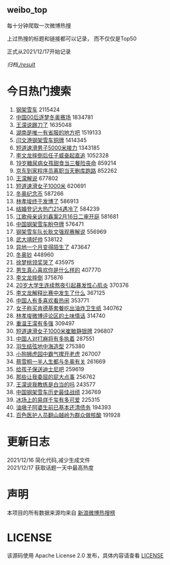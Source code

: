 weibo_top  
---
每十分钟爬取一次微博热搜  

上过热搜的标题和链接都可以记录， 而不仅仅是Top50

正式从2021/12/17开始记录  

*归档[./result](./result/)*

# 今日热门搜索  
1. [钢架雪车](https://s.weibo.com//weibo?q=%E9%92%A2%E6%9E%B6%E9%9B%AA%E8%BD%A6&Refer=top) 2115424
2. [中国00后逐梦冬奥赛场](https://s.weibo.com//weibo?q=%23%E4%B8%AD%E5%9B%BD00%E5%90%8E%E9%80%90%E6%A2%A6%E5%86%AC%E5%A5%A5%E8%B5%9B%E5%9C%BA%23&Refer=top) 1834781
3. [王濛说踢刀了](https://s.weibo.com//weibo?q=%23%E7%8E%8B%E6%BF%9B%E8%AF%B4%E8%B8%A2%E5%88%80%E4%BA%86%23&Refer=top) 1635048
4. [湖南是唯一有省服的地方吧](https://s.weibo.com//weibo?q=%23%E6%B9%96%E5%8D%97%E6%98%AF%E5%94%AF%E4%B8%80%E6%9C%89%E7%9C%81%E6%9C%8D%E7%9A%84%E5%9C%B0%E6%96%B9%E5%90%A7%23&Refer=top) 1519133
5. [闫文港钢架雪车铜牌](https://s.weibo.com//weibo?q=%23%E9%97%AB%E6%96%87%E6%B8%AF%E9%92%A2%E6%9E%B6%E9%9B%AA%E8%BD%A6%E9%93%9C%E7%89%8C%23&Refer=top) 1414345
6. [短道速滑男子5000米接力](https://s.weibo.com//weibo?q=%23%E7%9F%AD%E9%81%93%E9%80%9F%E6%BB%91%E7%94%B7%E5%AD%905000%E7%B1%B3%E6%8E%A5%E5%8A%9B%23&Refer=top) 1343185
7. [李文龙摔倒后任子威奋起直追](https://s.weibo.com//weibo?q=%23%E6%9D%8E%E6%96%87%E9%BE%99%E6%91%94%E5%80%92%E5%90%8E%E4%BB%BB%E5%AD%90%E5%A8%81%E5%A5%8B%E8%B5%B7%E7%9B%B4%E8%BF%BD%23&Refer=top) 1052328
8. [19岁糖尿病女孩甜食当三餐险丧命](https://s.weibo.com//weibo?q=%2319%E5%B2%81%E7%B3%96%E5%B0%BF%E7%97%85%E5%A5%B3%E5%AD%A9%E7%94%9C%E9%A3%9F%E5%BD%93%E4%B8%89%E9%A4%90%E9%99%A9%E4%B8%A7%E5%91%BD%23&Refer=top) 859214
9. [京东到家程序员离职当天删库跑路](https://s.weibo.com//weibo?q=%23%E4%BA%AC%E4%B8%9C%E5%88%B0%E5%AE%B6%E7%A8%8B%E5%BA%8F%E5%91%98%E7%A6%BB%E8%81%8C%E5%BD%93%E5%A4%A9%E5%88%A0%E5%BA%93%E8%B7%91%E8%B7%AF%23&Refer=top) 852262
10. [王濛解说](https://s.weibo.com//weibo?q=%23%E7%8E%8B%E6%BF%9B%E8%A7%A3%E8%AF%B4%23&Refer=top) 677802
11. [短道速滑女子1000米](https://s.weibo.com//weibo?q=%23%E7%9F%AD%E9%81%93%E9%80%9F%E6%BB%91%E5%A5%B3%E5%AD%901000%E7%B1%B3%23&Refer=top) 620691
12. [冬奥纪念币](https://s.weibo.com//weibo?q=%E5%86%AC%E5%A5%A5%E7%BA%AA%E5%BF%B5%E5%B8%81&Refer=top) 587266
13. [林孝埈终于发博了](https://s.weibo.com//weibo?q=%23%E6%9E%97%E5%AD%9D%E5%9F%88%E7%BB%88%E4%BA%8E%E5%8F%91%E5%8D%9A%E4%BA%86%23&Refer=top) 586913
14. [结婚登记大热门214遇冷了](https://s.weibo.com//weibo?q=%23%E7%BB%93%E5%A9%9A%E7%99%BB%E8%AE%B0%E5%A4%A7%E7%83%AD%E9%97%A8214%E9%81%87%E5%86%B7%E4%BA%86%23&Refer=top) 584239
15. [江歌母亲诉刘鑫案2月16日二审开庭](https://s.weibo.com//weibo?q=%23%E6%B1%9F%E6%AD%8C%E6%AF%8D%E4%BA%B2%E8%AF%89%E5%88%98%E9%91%AB%E6%A1%882%E6%9C%8816%E6%97%A5%E4%BA%8C%E5%AE%A1%E5%BC%80%E5%BA%AD%23&Refer=top) 581681
16. [中国钢架雪车盼夺牌](https://s.weibo.com//weibo?q=%23%E4%B8%AD%E5%9B%BD%E9%92%A2%E6%9E%B6%E9%9B%AA%E8%BD%A6%E7%9B%BC%E5%A4%BA%E7%89%8C%23&Refer=top) 576471
17. [钢架雪车队长耿文强观赛解说](https://s.weibo.com//weibo?q=%23%E9%92%A2%E6%9E%B6%E9%9B%AA%E8%BD%A6%E9%98%9F%E9%95%BF%E8%80%BF%E6%96%87%E5%BC%BA%E8%A7%82%E8%B5%9B%E8%A7%A3%E8%AF%B4%23&Refer=top) 556969
18. [武大靖好帅](https://s.weibo.com//weibo?q=%23%E6%AD%A6%E5%A4%A7%E9%9D%96%E5%A5%BD%E5%B8%85%23&Refer=top) 538122
19. [异地一个月变得陌生了](https://s.weibo.com//weibo?q=%23%E5%BC%82%E5%9C%B0%E4%B8%80%E4%B8%AA%E6%9C%88%E5%8F%98%E5%BE%97%E9%99%8C%E7%94%9F%E4%BA%86%23&Refer=top) 473647
20. [冬奥钞](https://s.weibo.com//weibo?q=%E5%86%AC%E5%A5%A5%E9%92%9E&Refer=top) 448960
21. [徐梦桃领奖哭了](https://s.weibo.com//weibo?q=%23%E5%BE%90%E6%A2%A6%E6%A1%83%E9%A2%86%E5%A5%96%E5%93%AD%E4%BA%86%23&Refer=top) 435975
22. [男生真心喜欢你是什么样的](https://s.weibo.com//weibo?q=%23%E7%94%B7%E7%94%9F%E7%9C%9F%E5%BF%83%E5%96%9C%E6%AC%A2%E4%BD%A0%E6%98%AF%E4%BB%80%E4%B9%88%E6%A0%B7%E7%9A%84%23&Refer=top) 407770
23. [李文龙摔倒](https://s.weibo.com//weibo?q=%23%E6%9D%8E%E6%96%87%E9%BE%99%E6%91%94%E5%80%92%23&Refer=top) 375876
24. [20岁大学生连续熬夜引起暴发性心肌炎](https://s.weibo.com//weibo?q=%2320%E5%B2%81%E5%A4%A7%E5%AD%A6%E7%94%9F%E8%BF%9E%E7%BB%AD%E7%86%AC%E5%A4%9C%E5%BC%95%E8%B5%B7%E6%9A%B4%E5%8F%91%E6%80%A7%E5%BF%83%E8%82%8C%E7%82%8E%23&Refer=top) 370376
25. [李文龙解释比赛中发生了什么](https://s.weibo.com//weibo?q=%23%E6%9D%8E%E6%96%87%E9%BE%99%E8%A7%A3%E9%87%8A%E6%AF%94%E8%B5%9B%E4%B8%AD%E5%8F%91%E7%94%9F%E4%BA%86%E4%BB%80%E4%B9%88%23&Refer=top) 367125
26. [中国人有多喜欢看热闹](https://s.weibo.com//weibo?q=%23%E4%B8%AD%E5%9B%BD%E4%BA%BA%E6%9C%89%E5%A4%9A%E5%96%9C%E6%AC%A2%E7%9C%8B%E7%83%AD%E9%97%B9%23&Refer=top) 353771
27. [女子称买肯德基套餐吃出油炸卫生纸](https://s.weibo.com//weibo?q=%23%E5%A5%B3%E5%AD%90%E7%A7%B0%E4%B9%B0%E8%82%AF%E5%BE%B7%E5%9F%BA%E5%A5%97%E9%A4%90%E5%90%83%E5%87%BA%E6%B2%B9%E7%82%B8%E5%8D%AB%E7%94%9F%E7%BA%B8%23&Refer=top) 340762
28. [林孝埈微博评论区的土味情话](https://s.weibo.com//weibo?q=%23%E6%9E%97%E5%AD%9D%E5%9F%88%E5%BE%AE%E5%8D%9A%E8%AF%84%E8%AE%BA%E5%8C%BA%E7%9A%84%E5%9C%9F%E5%91%B3%E6%83%85%E8%AF%9D%23&Refer=top) 314740
29. [重温王濛有多强](https://s.weibo.com//weibo?q=%23%E9%87%8D%E6%B8%A9%E7%8E%8B%E6%BF%9B%E6%9C%89%E5%A4%9A%E5%BC%BA%23&Refer=top) 309497
30. [短道速滑女子1000米崔敏静银牌](https://s.weibo.com//weibo?q=%23%E7%9F%AD%E9%81%93%E9%80%9F%E6%BB%91%E5%A5%B3%E5%AD%901000%E7%B1%B3%E5%B4%94%E6%95%8F%E9%9D%99%E9%93%B6%E7%89%8C%23&Refer=top) 296807
31. [中国人对打麻将有多执着](https://s.weibo.com//weibo?q=%23%E4%B8%AD%E5%9B%BD%E4%BA%BA%E5%AF%B9%E6%89%93%E9%BA%BB%E5%B0%86%E6%9C%89%E5%A4%9A%E6%89%A7%E7%9D%80%23&Refer=top) 287551
32. [羽生结弦地中海造型](https://s.weibo.com//weibo?q=%23%E7%BE%BD%E7%94%9F%E7%BB%93%E5%BC%A6%E5%9C%B0%E4%B8%AD%E6%B5%B7%E9%80%A0%E5%9E%8B%23&Refer=top) 275380
33. [小狗狮虎园中霸气撵开老虎](https://s.weibo.com//weibo?q=%23%E5%B0%8F%E7%8B%97%E7%8B%AE%E8%99%8E%E5%9B%AD%E4%B8%AD%E9%9C%B8%E6%B0%94%E6%92%B5%E5%BC%80%E8%80%81%E8%99%8E%23&Refer=top) 267007
34. [蔡雪桐一半人生都与冬奥有关](https://s.weibo.com//weibo?q=%23%E8%94%A1%E9%9B%AA%E6%A1%90%E4%B8%80%E5%8D%8A%E4%BA%BA%E7%94%9F%E9%83%BD%E4%B8%8E%E5%86%AC%E5%A5%A5%E6%9C%89%E5%85%B3%23&Refer=top) 261669
35. [给孩子保送迪士尼吧](https://s.weibo.com//weibo?q=%23%E7%BB%99%E5%AD%A9%E5%AD%90%E4%BF%9D%E9%80%81%E8%BF%AA%E5%A3%AB%E5%B0%BC%E5%90%A7%23&Refer=top) 259619
36. [那些让我委屈的屁大点事](https://s.weibo.com//weibo?q=%23%E9%82%A3%E4%BA%9B%E8%AE%A9%E6%88%91%E5%A7%94%E5%B1%88%E7%9A%84%E5%B1%81%E5%A4%A7%E7%82%B9%E4%BA%8B%23&Refer=top) 256762
37. [王濛说我教练是白当的吗](https://s.weibo.com//weibo?q=%23%E7%8E%8B%E6%BF%9B%E8%AF%B4%E6%88%91%E6%95%99%E7%BB%83%E6%98%AF%E7%99%BD%E5%BD%93%E7%9A%84%E5%90%97%23&Refer=top) 243577
38. [中国钢架雪车历史最佳战绩](https://s.weibo.com//weibo?q=%23%E4%B8%AD%E5%9B%BD%E9%92%A2%E6%9E%B6%E9%9B%AA%E8%BD%A6%E5%8E%86%E5%8F%B2%E6%9C%80%E4%BD%B3%E6%88%98%E7%BB%A9%23&Refer=top) 236769
39. [冰场上的易烊千玺有多可爱](https://s.weibo.com//weibo?q=%23%E5%86%B0%E5%9C%BA%E4%B8%8A%E7%9A%84%E6%98%93%E7%83%8A%E5%8D%83%E7%8E%BA%E6%9C%89%E5%A4%9A%E5%8F%AF%E7%88%B1%23&Refer=top) 225315
40. [油墩子阿婆生前已基本还清债务](https://s.weibo.com//weibo?q=%23%E6%B2%B9%E5%A2%A9%E5%AD%90%E9%98%BF%E5%A9%86%E7%94%9F%E5%89%8D%E5%B7%B2%E5%9F%BA%E6%9C%AC%E8%BF%98%E6%B8%85%E5%80%BA%E5%8A%A1%23&Refer=top) 194393
41. [百色医护人员翻山越岭为群众做核酸](https://s.weibo.com//weibo?q=%23%E7%99%BE%E8%89%B2%E5%8C%BB%E6%8A%A4%E4%BA%BA%E5%91%98%E7%BF%BB%E5%B1%B1%E8%B6%8A%E5%B2%AD%E4%B8%BA%E7%BE%A4%E4%BC%97%E5%81%9A%E6%A0%B8%E9%85%B8%23&Refer=top) 191928
# 更新日志  
2021/12/16  简化代码,减少生成文件  
2021/12/17  获取话题一天中最高热度
# 声明  
本项目的所有数据来源均来自 [新浪微博热搜榜](https://s.weibo.com/top/summary)  

# LICENSE
该源码使用 Apache License 2.0 发布，具体内容请查看 [LICENSE](./LICENSE)
